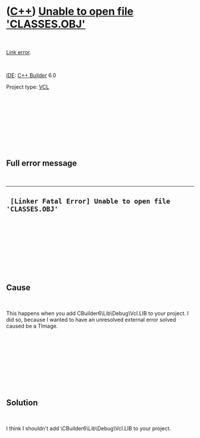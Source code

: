



 

 

 

 

 

([C++](Cpp.md)) [Unable to open file 'CLASSES.OBJ'](CppLinkErrorUnableToOpenClassesObj.md)
============================================================================================

 

[Link error](CppLinkError.md).

 

[IDE](CppIde.md): [C++ Builder](CppBuilder.md) 6.0

Project type: [VCL](CppVcl.md)

 

 

 

 

 

Full error message
------------------

 

  -----------------------------------------------------------
  ` [Linker Fatal Error] Unable to open file 'CLASSES.OBJ'`
  -----------------------------------------------------------

 

 

 

 

 

Cause
-----

 

This happens when you add CBuilder6\\Lib\\Debug\\Vcl.LIB to your
project. I did so, because I wanted to have an unresolved external error
solved caused be a TImage.

 

 

 

 

 

Solution
--------

 

I think I shouldn't add \\CBuilder6\\Lib\\Debug\\Vcl.LIB to your
project.

 

 

 

 

 





 



